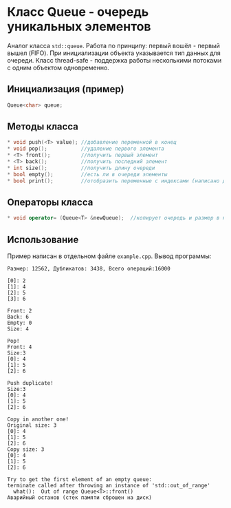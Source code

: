# Класс Queue - очередь уникальных элементов
Аналог класса ```std::queue```. Работа по принципу: первый вошёл - первый вышел (FIFO). При инициализации объекта указывается тип данных для очереди. Класс thread-safe - поддержка работы несколькими потоками с одним объектом  одновременно.

## Инициализация (пример)
```cpp
Queue<char> queue;
```

## Методы класса
```cpp
* void push(<T> value); //добавление переменной в конец
* void pop();           //удаление первого элемента
* <T> front();          //получить первый элемент
* <T> back();           //получить последний элемент
* int size();           //получить длину очереди
* bool empty();         //есть ли в очереди элементы
* bool print();         //отобразить переменные с индексами (написано для использования в примере) 
```
## Операторы класса
```cpp
* void operator= (Queue<T> &newQueue);  //копирует очередь и размер в новый объект
```
## Использование
Пример написан в отдельном файле ```example.cpp```. Вывод программы:
```console
Размер: 12562, Дубликатов: 3438, Всего операций:16000

[0]: 2
[1]: 4
[2]: 5
[3]: 6

Front: 2
Back: 6
Empty: 0
Size: 4

Pop!
Front: 4
Size:3
[0]: 4
[1]: 5
[2]: 6

Push duplicate!
Size:3
[0]: 4
[1]: 5
[2]: 6

Copy in another one!
Original size: 3
[0]: 4
[1]: 5
[2]: 6
Copy size: 3
[0]: 4
[1]: 5
[2]: 6

Try to get the first element of an empty queue: 
terminate called after throwing an instance of 'std::out_of_range'
  what():  Out of range Queue<T>::front()
Аварийный останов (стек памяти сброшен на диск)
```
